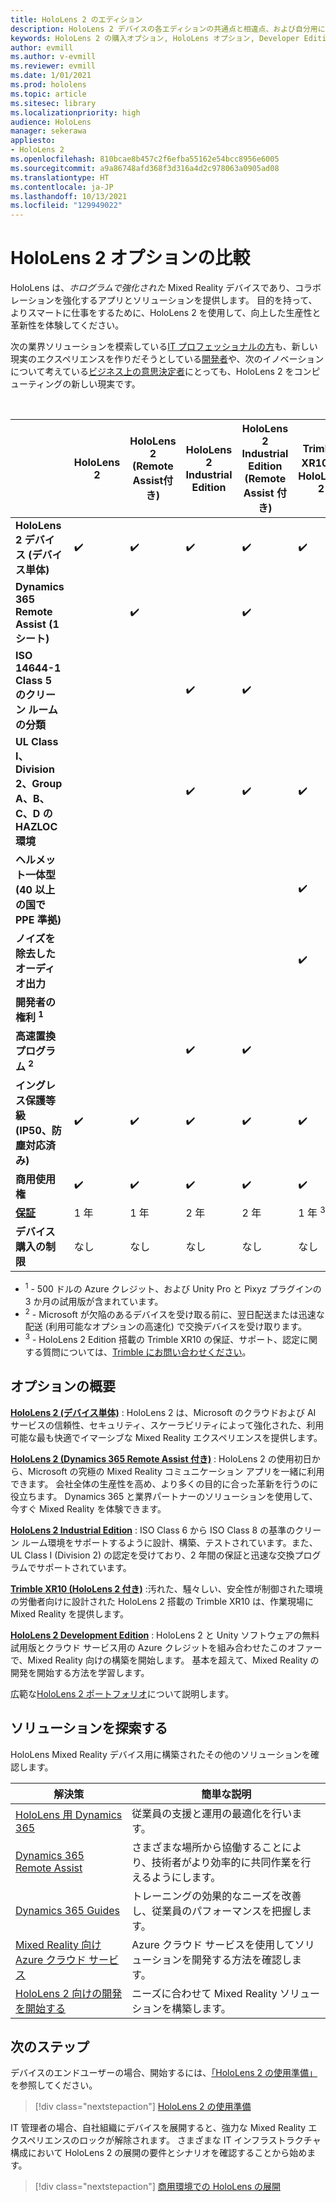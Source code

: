 ```yaml
---
title: HoloLens 2 のエディション
description: HoloLens 2 デバイスの各エディションの共通点と相違点、および自分用にデバイスを入手した後に行うことを説明します。
keywords: HoloLens 2 の購入オプション, HoloLens オプション, Developer Edition
author: evmill
ms.author: v-evmill
ms.reviewer: evmill
ms.date: 1/01/2021
ms.prod: hololens
ms.topic: article
ms.sitesec: library
ms.localizationpriority: high
audience: HoloLens
manager: sekerawa
appliesto:
- HoloLens 2
ms.openlocfilehash: 810bcae8b457c2f6efba55162e54bcc8956e6005
ms.sourcegitcommit: a9a86748afd368f3d316a4d2c978063a0905ad08
ms.translationtype: HT
ms.contentlocale: ja-JP
ms.lasthandoff: 10/13/2021
ms.locfileid: "129949022"
---
```

# <a name="compare-hololens-2-options"></a>HoloLens 2 オプションの比較

HoloLens は、*ホログラムで強化された* Mixed Reality デバイスであり、コラボレーションを強化するアプリとソリューションを提供します。 目的を持って、よりスマートに仕事をするために、HoloLens 2 を使用して、向上した生産性と革新性を体験してください。

次の業界ソリューションを模索している[IT プロフェッショナルの方](https://www.microsoft.com/hololens/apps)も、新しい現実のエクスペリエンスを作りだそうとしている[開発者](https://www.microsoft.com/hololens/developers)や、次のイノベーションについて考えている[ビジネス上の意思決定者](https://www.microsoft.com/hololens/apps)にとっても、HoloLens 2 をコンピューティングの新しい現実です。

<br>

|                                                      | HoloLens 2 | HoloLens 2 (Remote Assist付き) | HoloLens 2 Industrial Edition | HoloLens 2 Industrial Edition (Remote Assist 付き) | Trimble XR10 と HoloLens 2 | HoloLens 2 Development Edition |
|------------------------------------------------------|------------|-------------------------------|-------------------------------|--------------------------------------------------|------------------------------|--------------------------------|
| **HoloLens 2 デバイス (デバイス単体)**                       |      ✔️     |               ✔️               |               ✔️               |                         ✔️                        |               ✔️              |                ✔️               |
| **Dynamics 365 Remote Assist (1 シート)**                |            |               ✔️               |                               |                         ✔️                        |                              |                                |
| **ISO 14644-1 Class 5 のクリーン ルームの分類**           |            |                               |               ✔️               |                         ✔️                        |                              |                                |
| **UL Class I、Division 2、Group A、B、C、D の HAZLOC 環境**                     |            |                               |               ✔️               |                         ✔️                        |               ✔️              |                                |
| **ヘルメット一体型 (40 以上の国で PPE 準拠)** |            |                               |                               |                                                  |               ✔️              |                                |
| **ノイズを除去したオーディオ出力**                        |            |                               |                               |                                                  |               ✔️              |                                |
| **開発者の権利 <sup>1</sup>**                             |            |                               |                               |                                                  |                              |                ✔️               |
| **高速置換プログラム <sup>2</sup>**                          |            |                               |               ✔️               |                         ✔️                        |                              |                                |
 **イングレス保護等級 (IP50、防塵対応済み)**                       |      ✔️     |               ✔️               |               ✔️               |                         ✔️                        |               ✔️              |                ✔️               |
| **商用使用権**                                |      ✔️     |               ✔️               |               ✔️               |                         ✔️                        |               ✔️              |                                |
| [**保証**](hololens2-hardware.md#warranty-information)                                             |   1 年   |             1 年            |             2 年            |                      2 年                      |            1 年 <sup>3</sup>            |             1 年             |
| **デバイス購入の制限**                                |    なし    |              なし             |              なし             |                       なし                       |             なし             |       1 回の購入につき 1 台      |

- <sup>1</sup> - 500 ドルの Azure クレジット、および Unity Pro と Pixyz プラグインの 3 か月の試用版が含まれています。
- <sup>2</sup> - Microsoft が欠陥のあるデバイスを受け取る前に、翌日配送または迅速な配送 (利用可能なオプションの高速化) で交換デバイスを受け取ります。
- <sup>3</sup> - HoloLens 2 Edition 搭載の Trimble XR10 の保証、サポート、認定に関する質問については、[Trimble にお問い合わせください](https://fieldtech.trimble.com/en/contact-support)。


## <a name="options-overview"></a>オプションの概要

**[HoloLens 2 (デバイス単体)](hololens2-options-device-only.md)** : HoloLens 2 は、Microsoft のクラウドおよび AI サービスの信頼性、セキュリティ、スケーラビリティによって強化された、利用可能な最も快適でイマーシブな Mixed Reality エクスペリエンスを提供します。

**[HoloLens 2 (Dynamics 365 Remote Assist 付き)](hololens2-options-remote-assist.md)** : HoloLens 2 の使用初日から、Microsoft の究極の Mixed Reality コミュニケーション アプリを一緒に利用できます。 会社全体の生産性を高め、より多くの目的に合った革新を行うのに役立ちます。 Dynamics 365 と業界パートナーのソリューションを使用して、今すぐ Mixed Reality を体験できます。

**[HoloLens 2 Industrial Edition](hololens2-options-industrial-edition.md)** : ISO Class 6 から ISO Class 8 の基準のクリーン ルーム環境をサポートするように設計、構築、テストされています。また、UL Class I (Division 2) の認定を受けており、2 年間の保証と迅速な交換プログラムでサポートされています。

**[Trimble XR10 (HoloLens 2 付き)](hololens2-options-trimble-xr10-edition.md)** :汚れた、騒々しい、安全性が制御された環境の労働者向けに設計された HoloLens 2 搭載の Trimble XR10 は、作業現場に Mixed Reality を提供します。

**[HoloLens 2 Development Edition](hololens2-options-dev-edition.md)** : HoloLens 2 と Unity ソフトウェアの無料試用版とクラウド サービス用の Azure クレジットを組み合わせたこのオファーで、Mixed Reality 向けの構築を開始します。 基本を超えて、Mixed Reality の開発を開始する方法を学習します。

広範な[HoloLens 2 ポートフォリオ](https://www.microsoft.com/hololens/buy)について説明します。

## <a name="explore-solutions"></a>ソリューションを探索する

HoloLens Mixed Reality デバイス用に構築されたその他のソリューションを確認します。

| 解決策 | 簡単な説明                                                                                |
|----------|---------------------------------------------------------------------------------------------------|
| [HoloLens 用 Dynamics 365](https://www.microsoft.com//hololens/apps)          | 従業員の支援と運用の最適化を行います。                                                        |
| [Dynamics 365 Remote Assist](https://dynamics.microsoft.com/mixed-reality/remote-assist/)          | さまざまな場所から協働することにより、技術者がより効率的に共同作業を行えるようにします。 |
|   [Dynamics 365 Guides](https://dynamics.microsoft.com/mixed-reality/guides/)        | トレーニングの効果的なニーズを改善し、従業員のパフォーマンスを把握します。                          |
|  [Mixed Reality 向け Azure クラウド サービス](/windows/mixed-reality/develop/mixed-reality-cloud-services#:~:text=Mixed%20Reality%20services%20Mixed%20Reality%20cloud%20services%20like,all%20in%20the%20context%20of%20your%20users%E2%80%99%20environments)         | Azure クラウド サービスを使用してソリューションを開発する方法を確認します。                                       |
|  [HoloLens 2 向けの開発を開始する](/windows/mixed-reality/develop/development?tabs=unity)         | ニーズに合わせて Mixed Reality ソリューションを構築します。                                                 |

## <a name="next-steps"></a>次のステップ

デバイスのエンドユーザーの場合、開始するには、[「HoloLens 2 の使用準備」](hololens2-setup.md)を参照してください。

> [!div class="nextstepaction"]
> [HoloLens 2 の使用準備](hololens2-setup.md)

IT 管理者の場合、自社組織にデバイスを展開すると、強力な Mixed Reality エクスペリエンスのロックが解除されます。 さまざまな IT インフラストラクチャ構成において HoloLens 2 の展開の要件とシナリオを確認することから始めます。

> [!div class="nextstepaction"]
> [商用環境での HoloLens の展開](hololens-requirements.md)
